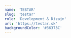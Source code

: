 ```yaml
---
name: 'TESTAR'
slug: 'testar'
role: 'Development & Dizajn'
url: 'https://testar.sk'
backgroundColor: '#36373C'
---
```

